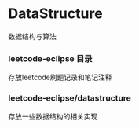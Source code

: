 # DataStructure
数据结构与算法

### leetcode-eclipse 目录
存放leetcode刷题记录和笔记注释

### leetcode-eclipse/datastructure
存放一些数据结构的相关实现
